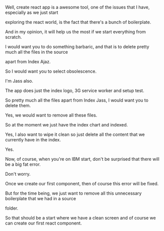 Well, create react app is a awesome tool, one of the issues that I have, especially as we just start

exploring the react world, is the fact that there's a bunch of boilerplate.

And in my opinion, it will help us the most if we start everything from scratch.

I would want you to do something barbaric, and that is to delete pretty much all the files in the source

apart from Index Ajaz.

So I would want you to select obsolescence.

I'm Jass also.

The app does just the index logo, 3G service worker and setup test.

So pretty much all the files apart from Index Jass, I would want you to delete them.

Yes, we would want to remove all these files.

So at the moment we just have the index chart and indexed.

Yes, I also want to wipe it clean so just delete all the content that we currently have in the index.

Yes.

Now, of course, when you're on IBM start, don't be surprised that there will be a big fat error.

Don't worry.

Once we create our first component, then of course this error will be fixed.

But for the time being, we just want to remove all this unnecessary boilerplate that we had in a source

folder.

So that should be a start where we have a clean screen and of course we can create our first react component.

